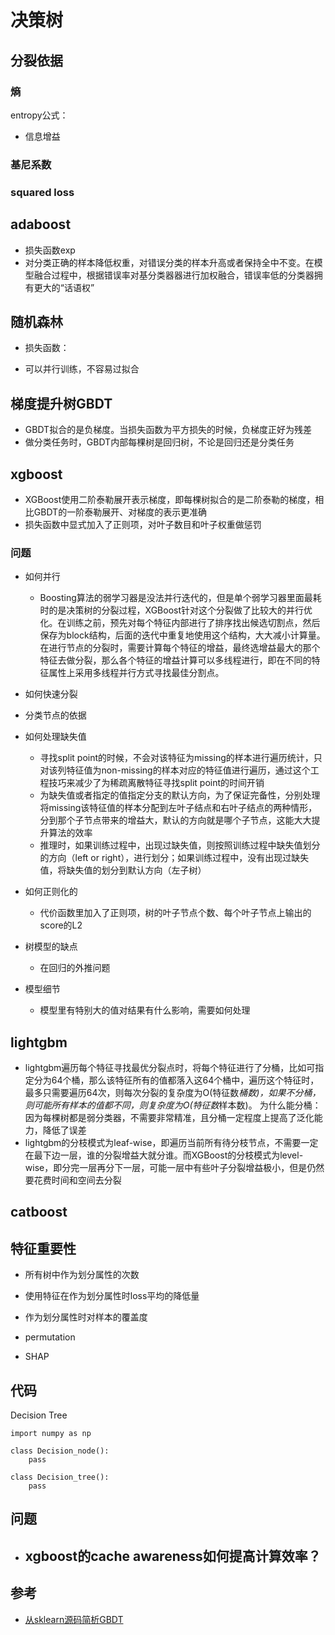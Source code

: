 # 决策树

## 分裂依据

### 熵
entropy公式：

- 信息增益

### 基尼系数

### squared loss


## adaboost
- 损失函数exp
- 对分类正确的样本降低权重，对错误分类的样本升高或者保持全中不变。在模型融合过程中，根据错误率对基分类器器进行加权融合，错误率低的分类器拥有更大的“话语权”


## 随机森林

- 损失函数：

- 可以并行训练，不容易过拟合

## 梯度提升树GBDT

- GBDT拟合的是负梯度。当损失函数为平方损失的时候，负梯度正好为残差
- 做分类任务时，GBDT内部每棵树是回归树，不论是回归还是分类任务


## xgboost
- XGBoost使用二阶泰勒展开表示梯度，即每棵树拟合的是二阶泰勒的梯度，相比GBDT的一阶泰勒展开、对梯度的表示更准确
- 损失函数中显式加入了正则项，对叶子数目和叶子权重做惩罚


### 问题
- 如何并行

    - Boosting算法的弱学习器是没法并行迭代的，但是单个弱学习器里面最耗时的是决策树的分裂过程，XGBoost针对这个分裂做了比较大的并行优化。在训练之前，预先对每个特征内部进行了排序找出候选切割点，然后保存为block结构，后面的迭代中重复地使用这个结构，大大减小计算量。在进行节点的分裂时，需要计算每个特征的增益，最终选增益最大的那个特征去做分裂，那么各个特征的增益计算可以多线程进行，即在不同的特征属性上采用多线程并行方式寻找最佳分割点。

- 如何快速分裂


- 分类节点的依据


- 如何处理缺失值

    - 寻找split point的时候，不会对该特征为missing的样本进行遍历统计，只对该列特征值为non-missing的样本对应的特征值进行遍历，通过这个工程技巧来减少了为稀疏离散特征寻找split point的时间开销
    - 为缺失值或者指定的值指定分支的默认方向，为了保证完备性，分别处理将missing该特征值的样本分配到左叶子结点和右叶子结点的两种情形，分到那个子节点带来的增益大，默认的方向就是哪个子节点，这能大大提升算法的效率
    - 推理时，如果训练过程中，出现过缺失值，则按照训练过程中缺失值划分的方向（left or right），进行划分；如果训练过程中，没有出现过缺失值，将缺失值的划分到默认方向（左子树）

- 如何正则化的
  - 代价函数里加入了正则项，树的叶子节点个数、每个叶子节点上输出的score的L2

- 树模型的缺点
  - 在回归的外推问题

- 模型细节
  - 模型里有特别大的值对结果有什么影响，需要如何处理

## lightgbm
- lightgbm遍历每个特征寻找最优分裂点时，将每个特征进行了分桶，比如可指定分为64个桶，那么该特征所有的值都落入这64个桶中，遍历这个特征时，最多只需要遍历64次，则每次分裂的复杂度为O(特征数*桶数)，如果不分桶，则可能所有样本的值都不同，则复杂度为O(特征数*样本数)。
为什么能分桶：因为每棵树都是弱分类器，不需要非常精准，且分桶一定程度上提高了泛化能力，降低了误差
- lightgbm的分枝模式为leaf-wise，即遍历当前所有待分枝节点，不需要一定在最下边一层，谁的分裂增益大就分谁。而XGBoost的分枝模式为level-wise，即分完一层再分下一层，可能一层中有些叶子分裂增益极小，但是仍然要花费时间和空间去分裂

## catboost

## 特征重要性
- 所有树中作为划分属性的次数
- 使用特征在作为划分属性时loss平均的降低量
- 作为划分属性时对样本的覆盖度

- permutation
- SHAP

## 代码

Decision Tree


```
import numpy as np

class Decision_node():
    pass

class Decision_tree():
    pass
```


## 问题
- xgboost的cache awareness如何提高计算效率？
  - 


## 参考
- [从sklearn源码简析GBDT](https://mp.weixin.qq.com/s/iKxv9-fHJp2DFQyeWlvTgQ)
